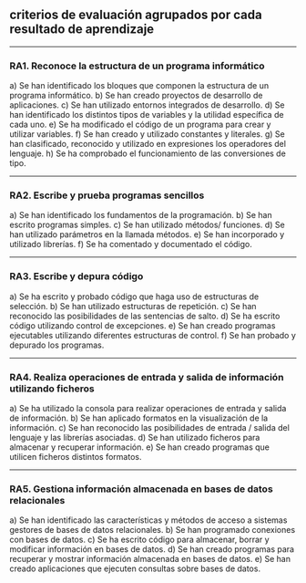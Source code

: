 ## **criterios de evaluación** agrupados por cada resultado de aprendizaje

---

### **RA1. Reconoce la estructura de un programa informático**

a) Se han identificado los bloques que componen la estructura de un programa informático.
b) Se han creado proyectos de desarrollo de aplicaciones.
c) Se han utilizado entornos integrados de desarrollo.
d) Se han identificado los distintos tipos de variables y la utilidad específica de cada uno.
e) Se ha modificado el código de un programa para crear y utilizar variables.
f) Se han creado y utilizado constantes y literales.
g) Se han clasificado, reconocido y utilizado en expresiones los operadores del lenguaje.
h) Se ha comprobado el funcionamiento de las conversiones de tipo.

---

### **RA2. Escribe y prueba programas sencillos**

a) Se han identificado los fundamentos de la programación.
b) Se han escrito programas simples.
c) Se han utilizado métodos/ funciones.
d) Se han utilizado parámetros en la llamada métodos.
e) Se han incorporado y utilizado librerías.
f) Se ha comentado y documentado el código.

---

### **RA3. Escribe y depura código**

a) Se ha escrito y probado código que haga uso de estructuras de selección.
b) Se han utilizado estructuras de repetición.
c) Se han reconocido las posibilidades de las sentencias de salto.
d) Se ha escrito código utilizando control de excepciones.
e) Se han creado programas ejecutables utilizando diferentes estructuras de control.
f) Se han probado y depurado los programas.

---

### **RA4. Realiza operaciones de entrada y salida de información utilizando ficheros**

a) Se ha utilizado la consola para realizar operaciones de entrada y salida de información.
b) Se han aplicado formatos en la visualización de la información.
c) Se han reconocido las posibilidades de entrada / salida del lenguaje y las librerías asociadas.
d) Se han utilizado ficheros para almacenar y recuperar información.
e) Se han creado programas que utilicen ficheros distintos formatos.

---

### **RA5. Gestiona información almacenada en bases de datos relacionales**

a) Se han identificado las características y métodos de acceso a sistemas gestores de bases de datos relacionales.
b) Se han programado conexiones con bases de datos.
c) Se ha escrito código para almacenar, borrar y modificar información en bases de datos.
d) Se han creado programas para recuperar y mostrar información almacenada en bases de datos.
e) Se han creado aplicaciones que ejecuten consultas sobre bases de datos.


